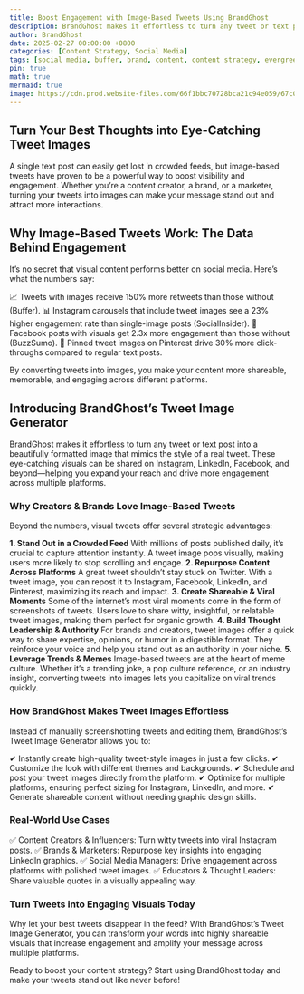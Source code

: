 ```yaml
---
title: Boost Engagement with Image-Based Tweets Using BrandGhost
description: BrandGhost makes it effortless to turn any tweet or text post into a beautifully formatted image that mimics the style of a real tweet. These eye-catching visuals can be shared on Instagram, LinkedIn, Facebook, and beyond—helping you expand your reach and drive more engagement across multiple platforms.
author: BrandGhost
date: 2025-02-27 00:00:00 +0800
categories: [Content Strategy, Social Media]
tags: [social media, buffer, brand, content, content strategy, evergreen, tweet]
pin: true
math: true
mermaid: true
image: https://cdn.prod.website-files.com/66f1bbc70728bca21c94e059/67c07c15f89714c75827c2fb_Screenshot%202025-02-27%20095155.png
---
```


## Turn Your Best Thoughts into Eye-Catching Tweet Images

A single text post can easily get lost in crowded feeds, but image-based tweets have proven to be a powerful way to boost visibility and engagement. Whether you’re a content creator, a brand, or a marketer, turning your tweets into images can make your message stand out and attract more interactions.

## Why Image-Based Tweets Work: The Data Behind Engagement

It’s no secret that visual content performs better on social media. Here’s what the numbers say:

📈 Tweets with images receive 150% more retweets than those without (Buffer).
📊 Instagram carousels that include tweet images see a 23% higher engagement rate than single-image posts (SocialInsider).
🚀 Facebook posts with visuals get 2.3x more engagement than those without (BuzzSumo).
📌 Pinned tweet images on Pinterest drive 30% more click-throughs compared to regular text posts.

By converting tweets into images, you make your content more shareable, memorable, and engaging across different platforms.

## Introducing BrandGhost’s Tweet Image Generator

BrandGhost makes it effortless to turn any tweet or text post into a beautifully formatted image that mimics the style of a real tweet. These eye-catching visuals can be shared on Instagram, LinkedIn, Facebook, and beyond—helping you expand your reach and drive more engagement across multiple platforms.

### Why Creators & Brands Love Image-Based Tweets

Beyond the numbers, visual tweets offer several strategic advantages:

**1. Stand Out in a Crowded Feed**
With millions of posts published daily, it’s crucial to capture attention instantly. A tweet image pops visually, making users more likely to stop scrolling and engage.
**2. Repurpose Content Across Platforms**
A great tweet shouldn’t stay stuck on Twitter. With a tweet image, you can repost it to Instagram, Facebook, LinkedIn, and Pinterest, maximizing its reach and impact.
**3. Create Shareable & Viral Moments**
Some of the internet’s most viral moments come in the form of screenshots of tweets. Users love to share witty, insightful, or relatable tweet images, making them perfect for organic growth.
**4. Build Thought Leadership & Authority**
For brands and creators, tweet images offer a quick way to share expertise, opinions, or humor in a digestible format. They reinforce your voice and help you stand out as an authority in your niche.
**5. Leverage Trends & Memes**
Image-based tweets are at the heart of meme culture. Whether it’s a trending joke, a pop culture reference, or an industry insight, converting tweets into images lets you capitalize on viral trends quickly.

### How BrandGhost Makes Tweet Images Effortless

Instead of manually screenshotting tweets and editing them, BrandGhost’s Tweet Image Generator allows you to:

✔ Instantly create high-quality tweet-style images in just a few clicks.
✔ Customize the look with different themes and backgrounds.
✔ Schedule and post your tweet images directly from the platform.
✔ Optimize for multiple platforms, ensuring perfect sizing for Instagram, LinkedIn, and more.
✔ Generate shareable content without needing graphic design skills.

### Real-World Use Cases

✅ Content Creators & Influencers: Turn witty tweets into viral Instagram posts.
✅ Brands & Marketers: Repurpose key insights into engaging LinkedIn graphics.
✅ Social Media Managers: Drive engagement across platforms with polished tweet images.
✅ Educators & Thought Leaders: Share valuable quotes in a visually appealing way.

### Turn Tweets into Engaging Visuals Today

Why let your best tweets disappear in the feed? With BrandGhost’s Tweet Image Generator, you can transform your words into highly shareable visuals that increase engagement and amplify your message across multiple platforms.

Ready to boost your content strategy? Start using BrandGhost today and make your tweets stand out like never before!
